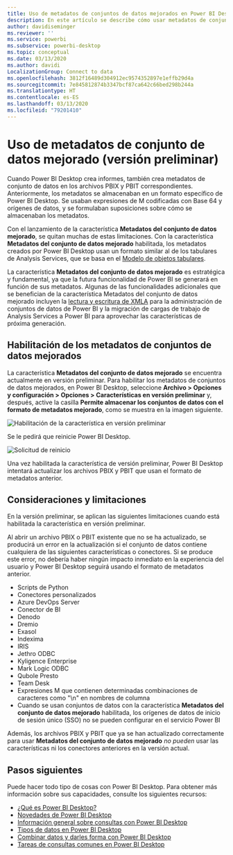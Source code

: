 ```yaml
---
title: Uso de metadatos de conjuntos de datos mejorados en Power BI Desktop (versión preliminar)
description: En este artículo se describe cómo usar metadatos de conjunto de datos mejorado en Power BI.
author: davidiseminger
ms.reviewer: ''
ms.service: powerbi
ms.subservice: powerbi-desktop
ms.topic: conceptual
ms.date: 03/13/2020
ms.author: davidi
LocalizationGroup: Connect to data
ms.openlocfilehash: 3812f16489d304912ec9574352897e1effb29d4a
ms.sourcegitcommit: 7e845812874b3347bcf87ca642c66bed298b244a
ms.translationtype: HT
ms.contentlocale: es-ES
ms.lasthandoff: 03/13/2020
ms.locfileid: "79201410"
---
```

# <a name="using-enhanced-dataset-metadata-preview"></a>Uso de metadatos de conjunto de datos mejorado (versión preliminar)

Cuando Power BI Desktop crea informes, también crea metadatos de conjunto de datos en los archivos PBIX y PBIT correspondientes. Anteriormente, los metadatos se almacenaban en un formato específico de Power BI Desktop. Se usaban expresiones de M codificadas con Base 64 y orígenes de datos, y se formulaban suposiciones sobre cómo se almacenaban los metadatos.

Con el lanzamiento de la característica **Metadatos del conjunto de datos mejorado**, se quitan muchas de estas limitaciones. Con la característica **Metadatos del conjunto de datos mejorado** habilitada, los metadatos creados por Power BI Desktop usan un formato similar al de los tabulares de Analysis Services, que se basa en el [Modelo de objetos tabulares](https://docs.microsoft.com/bi-reference/tom/introduction-to-the-tabular-object-model-tom-in-analysis-services-amo).


La característica **Metadatos del conjunto de datos mejorado** es estratégica y fundamental, ya que la futura funcionalidad de Power BI se generará en función de sus metadatos. Algunas de las funcionalidades adicionales que se benefician de la característica Metadatos del conjunto de datos mejorado incluyen la [lectura y escritura de XMLA](https://docs.microsoft.com/power-platform-release-plan/2019wave2/business-intelligence/xmla-readwrite) para la administración de conjuntos de datos de Power BI y la migración de cargas de trabajo de Analysis Services a Power BI para aprovechar las características de próxima generación.

## <a name="enable-enhanced-dataset-metadata"></a>Habilitación de los metadatos de conjuntos de datos mejorados

La característica **Metadatos del conjunto de datos mejorado** se encuentra actualmente en versión preliminar. Para habilitar los metadatos de conjuntos de datos mejorados, en Power BI Desktop, seleccione **Archivo > Opciones y configuración > Opciones > Características en versión preliminar** y, después, active la casilla **Permite almacenar los conjuntos de datos con el formato de metadatos mejorado**, como se muestra en la imagen siguiente. 

![Habilitación de la característica en versión preliminar](media/desktop-enhanced-dataset-metadata/enhanced-dataset-metadata-01.png)

Se le pedirá que reinicie Power BI Desktop.

![Solicitud de reinicio](media/desktop-enhanced-dataset-metadata/enhanced-dataset-metadata-02.png)

Una vez habilitada la característica de versión preliminar, Power BI Desktop intentará actualizar los archivos PBIX y PBIT que usan el formato de metadatos anterior. 

## <a name="considerations-and-limitations"></a>Consideraciones y limitaciones

En la versión preliminar, se aplican las siguientes limitaciones cuando está habilitada la característica en versión preliminar.

Al abrir un archivo PBIX o PBIT existente que no se ha actualizado, se producirá un error en la actualización si el conjunto de datos contiene cualquiera de las siguientes características o conectores. Si se produce este error, no debería haber ningún impacto inmediato en la experiencia del usuario y Power BI Desktop seguirá usando el formato de metadatos anterior.

* Scripts de Python
* Conectores personalizados
* Azure DevOps Server
* Conector de BI
* Denodo
* Dremio
* Exasol
* Indexima
* IRIS
* Jethro ODBC
* Kyligence Enterprise
* Mark Logic ODBC
* Qubole Presto
* Team Desk
* Expresiones M que contienen determinadas combinaciones de caracteres como "\\n" en nombres de columna
* Cuando se usan conjuntos de datos con la característica **Metadatos del conjunto de datos mejorado** habilitada, los orígenes de datos de inicio de sesión único (SSO) no se pueden configurar en el servicio Power BI

Además, los archivos PBIX y PBIT que ya se han actualizado correctamente para usar **Metadatos del conjunto de datos mejorado** *no pueden* usar las características ni los conectores anteriores en la versión actual.


## <a name="next-steps"></a>Pasos siguientes

Puede hacer todo tipo de cosas con Power BI Desktop. Para obtener más información sobre sus capacidades, consulte los siguientes recursos:

* [¿Qué es Power BI Desktop?](desktop-what-is-desktop.md)
* [Novedades de Power BI Desktop](desktop-latest-update.md)
* [Información general sobre consultas con Power BI Desktop](desktop-query-overview.md)
* [Tipos de datos en Power BI Desktop](desktop-data-types.md)
* [Combinar datos y darles forma con Power BI Desktop](desktop-shape-and-combine-data.md)
* [Tareas de consultas comunes en Power BI Desktop](desktop-common-query-tasks.md)

